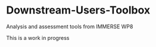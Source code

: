 # Downstream-Users-Toolbox
Analysis and assessment tools from IMMERSE WP8

This is a work in progress
